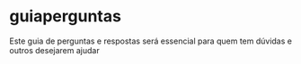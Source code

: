 # guiaperguntas
Este guia de perguntas e respostas será essencial para quem tem dúvidas e outros desejarem ajudar
